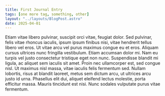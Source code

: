 ```yaml
---
title: First Journal Entry
tags: [one more tag, something, other]
layout: "../layouts/BlogPost.astro"
date: 2025-04-01
---
```

Etiam vitae libero pulvinar, suscipit orci vitae, feugiat dolor. Sed pulvinar, felis vitae rhoncus iaculis, ipsum ipsum finibus nisi, vitae hendrerit tellus libero vel eros. Ut vitae arcu vel purus maximus congue eu et eros. Aliquam cursus ultrices nunc fringilla vestibulum. Etiam accumsan dolor mi. Nam eu turpis vel justo consectetur tristique eget non nunc. Suspendisse blandit mi ligula, ac aliquet sem iaculis sit amet. Proin nec ullamcorper est, sed congue nisl. Ut maximus nisl massa, vitae iaculis felis fermentum sed. Nullam lobortis, risus at blandit laoreet, metus sem dictum arcu, ut ultrices arcu justo id urna. Phasellus elit dui, aliquet eleifend lectus molestie, porta efficitur massa. Mauris tincidunt est nisi. Nunc sodales vulputate purus vitae fermentum.